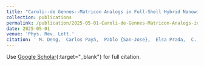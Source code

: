 ```yaml
---
title: "Caroli--de Gennes--Matricon Analogs in Full-Shell Hybrid Nanowires"
collection: publications
permalink: /publication/2025-05-01-Caroli-de-Gennes-Matricon-Analogs-in-Full-Shell-Hybrid-Nanowires
date: 2025-05-01
venue: 'Phys. Rev. Lett.'
citation: ' M. Deng,  Carlos Payá,  Pablo {San-Jose},  Elsa Prada,  C. Marcus,  S. Vaitiekėnas,  Phys. Rev. Lett. 134, 206302, 2025.'
---
```

Use [Google Scholar](https://scholar.google.com/scholar?q=Caroli++de+Gennes++Matricon+Analogs+in+Full+Shell+Hybrid+Nanowires){:target="_blank"} for full citation.
